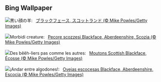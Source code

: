 ## Bing Wallpaper
![](https://www.bing.com/th?id=OHR.ScottishSheep_JA-JP7061956700_UHD.jpg&w=1000)黒い顔の羊:&nbsp;&ensp;[ブラックフェース, スコットランド  (© Mike Powles/Getty Images)](https://www.bing.com/th?id=OHR.ScottishSheep_JA-JP7061956700_UHD.jpg)
<br><br/>
![](https://www.bing.com/th?id=OHR.ScottishSheep_IT-IT3106374740_UHD.jpg&w=1000)Morbidi creature:&nbsp;&ensp;[Pecore scozzesi Blackface, Aberdeenshire, Scozia (© Mike Powles/Getty Images)](https://www.bing.com/th?id=OHR.ScottishSheep_IT-IT3106374740_UHD.jpg)
<br><br/>
![](https://www.bing.com/th?id=OHR.ScottishSheep_FR-FR6098426442_UHD.jpg&w=1000)Des bêêh-liers pas comme les autres:&nbsp;&ensp;[Moutons Scottish Blackface, Écosse (© Mike Powles/Getty Images)](https://www.bing.com/th?id=OHR.ScottishSheep_FR-FR6098426442_UHD.jpg)
<br><br/>
![](https://www.bing.com/th?id=OHR.ScottishSheep_ES-ES5976225157_UHD.jpg&w=1000)¡Andar entre algodones!:&nbsp;&ensp;[Ovejas escocesas Blackface, Aberdeenshire, Escocia (© Mike Powles/Getty Images)](https://www.bing.com/th?id=OHR.ScottishSheep_ES-ES5976225157_UHD.jpg)
<br><br/>
